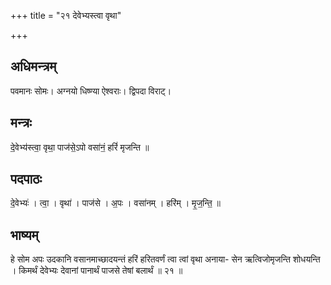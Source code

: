 +++
title = "२१ देवेभ्यस्त्वा वृथा"

+++
## अधिमन्त्रम्
पवमानः सोमः। अग्नयो धिष्ण्या ऐश्वराः। द्विपदा विराट्।

## मन्त्रः
दे॒वेभ्य॑स्त्वा॒ वृथा॒ पाज॑से॒ऽपो वसा॑नं॒ हरिं॑ मृजन्ति ॥

## पदपाठः
दे॒वेभ्यः॑ । त्वा॒ । वृथा॑ । पाज॑से । अ॒पः । वसा॑नम् । हरि॑म् । मृ॒ज॒न्ति॒ ॥

## भाष्यम्
हे सोम अपः उदकानि वसानमाच्छादयन्तं हरिं हरितवर्णं त्वा त्वां वृथा अनाया- सेन ऋत्विजोमृजन्ति शोधयन्ति । किमर्थं देवेभ्यः देवानां पानार्थं पाजसे तेषां बलार्थं ॥ २१ ॥
